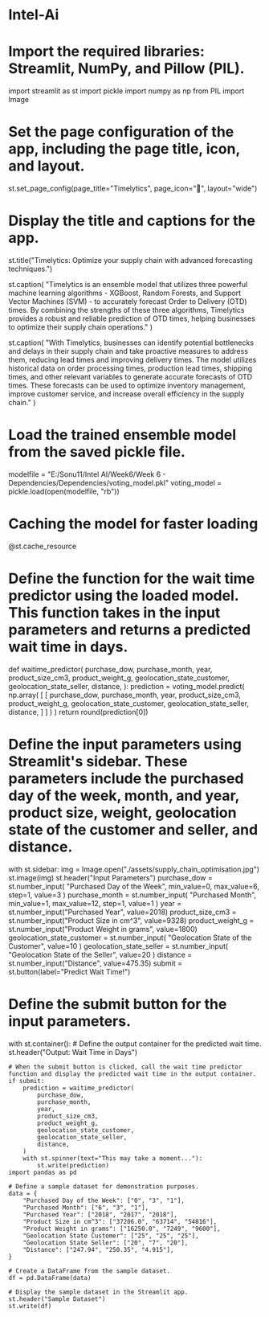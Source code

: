 # Intel-Ai
# Import the required libraries: Streamlit, NumPy, and Pillow (PIL).
import streamlit as st
import pickle
import numpy as np
from PIL import Image

# Set the page configuration of the app, including the page title, icon, and layout.
st.set_page_config(page_title="Timelytics", page_icon=":pencil:", layout="wide")

# Display the title and captions for the app.
st.title("Timelytics: Optimize your supply chain with advanced forecasting techniques.")

st.caption(
    "Timelytics is an ensemble model that utilizes three powerful machine learning algorithms - XGBoost, Random Forests, and Support Vector Machines (SVM) - to accurately forecast Order to Delivery (OTD) times. By combining the strengths of these three algorithms, Timelytics provides a robust and reliable prediction of OTD times, helping businesses to optimize their supply chain operations."
)

st.caption(
    "With Timelytics, businesses can identify potential bottlenecks and delays in their supply chain and take proactive measures to address them, reducing lead times and improving delivery times. The model utilizes historical data on order processing times, production lead times, shipping times, and other relevant variables to generate accurate forecasts of OTD times. These forecasts can be used to optimize inventory management, improve customer service, and increase overall efficiency in the supply chain."
)


# Load the trained ensemble model from the saved pickle file.
modelfile = "E:/Sonu11/Intel AI/Week6/Week 6 - Dependencies/Dependencies/voting_model.pkl"
voting_model = pickle.load(open(modelfile, "rb"))

# Caching the model for faster loading
@st.cache_resource


# Define the function for the wait time predictor using the loaded model. This function takes in the input parameters and returns a predicted wait time in days.
def waitime_predictor(
    purchase_dow,
    purchase_month,
    year,
    product_size_cm3,
    product_weight_g,
    geolocation_state_customer,
    geolocation_state_seller,
    distance,
):
    prediction = voting_model.predict(
        np.array(
            [
                [
                    purchase_dow,
                    purchase_month,
                    year,
                    product_size_cm3,
                    product_weight_g,
                    geolocation_state_customer,
                    geolocation_state_seller,
                    distance,
                ]
            ]
        )
    )
    return round(prediction[0])


# Define the input parameters using Streamlit's sidebar. These parameters include the purchased day of the week, month, and year, product size, weight, geolocation state of the customer and seller, and distance.
with st.sidebar:
    img = Image.open("./assets/supply_chain_optimisation.jpg")
    st.image(img)
    st.header("Input Parameters")
    purchase_dow = st.number_input(
        "Purchased Day of the Week", min_value=0, max_value=6, step=1, value=3
    )
    purchase_month = st.number_input(
        "Purchased Month", min_value=1, max_value=12, step=1, value=1
    )
    year = st.number_input("Purchased Year", value=2018)
    product_size_cm3 = st.number_input("Product Size in cm^3", value=9328)
    product_weight_g = st.number_input("Product Weight in grams", value=1800)
    geolocation_state_customer = st.number_input(
        "Geolocation State of the Customer", value=10
    )
    geolocation_state_seller = st.number_input(
        "Geolocation State of the Seller", value=20
    )
    distance = st.number_input("Distance", value=475.35)
    submit = st.button(label="Predict Wait Time!")


# Define the submit button for the input parameters.
with st.container():
    # Define the output container for the predicted wait time.
    st.header("Output: Wait Time in Days")

    # When the submit button is clicked, call the wait time predictor function and display the predicted wait time in the output container.
    if submit:
        prediction = waitime_predictor(
            purchase_dow,
            purchase_month,
            year,
            product_size_cm3,
            product_weight_g,
            geolocation_state_customer,
            geolocation_state_seller,
            distance,
        )
        with st.spinner(text="This may take a moment..."):
            st.write(prediction)
    import pandas as pd

    # Define a sample dataset for demonstration purposes.
    data = {
        "Purchased Day of the Week": ["0", "3", "1"],
        "Purchased Month": ["6", "3", "1"],
        "Purchased Year": ["2018", "2017", "2018"],
        "Product Size in cm^3": ["37206.0", "63714", "54816"],
        "Product Weight in grams": ["16250.0", "7249", "9600"],
        "Geolocation State Customer": ["25", "25", "25"],
        "Geolocation State Seller": ["20", "7", "20"],
        "Distance": ["247.94", "250.35", "4.915"],
    }

    # Create a DataFrame from the sample dataset.
    df = pd.DataFrame(data)

    # Display the sample dataset in the Streamlit app.
    st.header("Sample Dataset")
    st.write(df)
